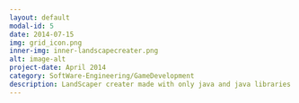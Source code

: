 ```yaml
---
layout: default
modal-id: 5
date: 2014-07-15
img: grid_icon.png
inner-img: inner-landscapecreater.png
alt: image-alt
project-date: April 2014
category: SoftWare-Engineering/GameDevelopment
description: LandScaper creater made with only java and java libraries.<a href="https://github.com/scara2016/Java_LandScapeCreater" target="_blank">Here</a>
---
```

